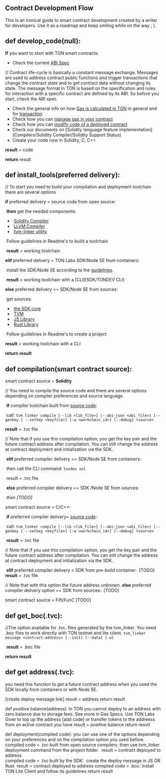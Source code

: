## Contract Development Flow



This is an ironical guide to smart contract development created by a writer for developers. Use it as a roadmap and keep smiling while on the way ; ). 

## def develop_code(null):

**If** you want to start with TON smart contracts:

- Check the current [ABI Spec]()

// Contract life-cycle is basically a constant message exchange. Messages are used to address contract public functions and trigger transactions that change the contract state and to get contract data without changing its state. The message format in TON is based on the specification and rules for interaction with a specific contract are defined by its ABI. So before you start, check the ABI spec.

- Check the general info on how [Gas is calculated in TON]() in general and for [transaction]()
- Check how you can [manage gas in your contract]()
- Check how you can [modify code of a deployed contract]()
- Check our documents on [Solidity language feature implementation](Compilers/Solidity Compiler/Solidity Support Status)
- Create your code now in Solidity, C, C++ 

**result** = code

**return** result

## def install_tools(preferred delivery):

// To start you need to build your compilation and deployment toolchain there are several options

 **if** preferred delivery = source code from open source:

​     **then** get the needed components: 

- ​     [Solidity Compiler](https://github.com/tonlabs/TON-Solidity-Compiler)
- ​     [LLVM Compiler]( https://github.com/tonlabs/TON-Compiler)
- ​     [tvm-linker utility](https://github.com/tonlabs/TVM-linker) 

​     Follow guidelines in Readme's to build a toolchain

​	 **result** = working toolchain

 **elif** preferred delivery = TON Labs SDK/Node SE from containers:

​    install the SDK/Node SE according to the [guidelines](SDK/Installation).

​    **result** =  working toolchain with a [CLI](SDK/TONDEV CLI)

 **else** preferred delivery ==  SDK/Node SE from sources:

​     get sources:

- ​     [the SDK core]( https://github.com/tonlabs/TON-SDK )
- ​     [TVM]( https://github.com/tonlabs/ton-labs-vm)
- ​     [JS Library]( https://github.com/tonlabs/ton-client-js )
- ​     [Rust Library](https://github.com/tonlabs/ton-client-rs) 

​     Follow guidelines in Readme's to create a project 

   **result** = working toolchain with a CLI 

**return** **result**

## def compilation(smart contract source):

  smart contract source = **Solidity**

// You need to compile the source code and there are several options depending on compiler preferences and source language.

​    **if** compiler toolchain built from <u>source code</u>:

​       call: `tvm_linker compile [--lib <lib_file>] [--abi-json <abi_file>] [--genkey | --setkey <keyfile>] [-w <workchain_id>] [--debug] <source>`

**result** = .tvc file

 // Note that if you use this compilation option, you get the key pair and the future contract address after compilation. You can still change the address at contract deployment and initialization via the SDK. 

​        **elif** preferred compiler delivery == SDK/Node SE from containers:

​           then call the CLI command: `tondev sol`

​           result = .tvc file

<!--With this option the future address is unknown-->

​        **else** preferred compiler delivery ==  SDK /Node SE from sources:

*​      then [TODO]*

  smart contract source = C/C++:

​       **if** preferred compiler delivery= <u>source code</u>:

​       call: `tvm_linker compile [--lib <lib_file>] [--abi-json <abi_file>] [--genkey | --setkey <keyfile>] [-w <workchain_id>] [--debug] <source>`

​	  **result** = .tvc file

 // Note that if you use this compilation option, you get the key pair and the future contract address after compilation. You can still change the address at contract deployment and initialization via the SDK.

​    **elif** preferred compiler delivery = SDK from pre-build container:
​    [TODO]
​            **result** = .tvc file 

// Note that with this option the future address unknown.
​ 
            **else** preferred compiler delivery option == SDK from sources:
​         [TODO]  

smart contract source = Fift/FunC
    [TODO]

## def get_boc(.tvc):

 //The option available for .tvc. files generated by the tvm_linker. You need .boc files to work directly with TON testnet and lite client. 
`
tvm_linker message <contract-address> [--init] [--data] [-w]
`

​    **result** = .boc file

**return result**

## def get address(.tvc):

 you need this function to get a future contract address when you used the SDK locally from containers or with Node SE.

[create deploy message link]
    result = address
  return result 

def positive balance(address):
In TON you cannot deploy to an address with zero balance due to storage fees. See more in Gas Specs.
   Use TON Labs Giver to top up the address [add code]
 or transfer tokens to the addreess from an active contract you have
    result = positive balance
  return result

def deployment(compiled code):
 you can use one of the options depending on your preferences and on the compilation option you used before.
  compiled code = .tvc built from open source compilers
​   then use tvm_linker deployment command from the project folder.
​   result = contract deployed to address  
  compiled code = .tvc built by the SDK:
​   create the deploy message in JS OR Rust
​   result = contract deployed to address
  compiled code = .boc:
​    Install TON Lite Client and follow its guidelines
  return result



